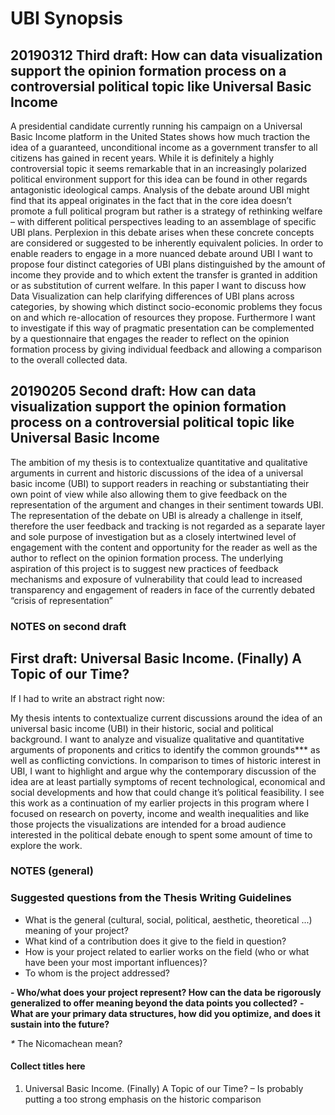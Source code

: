 # UBI Synopsis

## 20190312 Third draft: How can data visualization support the opinion formation process on a controversial political topic like Universal Basic Income

A presidential candidate currently running his campaign on a Universal Basic Income platform in the United States shows how much traction the idea of a guaranteed, unconditional income as a government transfer to all citizens has gained in recent years. While it is definitely a highly controversial topic it seems remarkable that in an increasingly polarized political environment support for this idea can be found in other regards antagonistic ideological camps. Analysis of the debate around UBI might find that its appeal originates in the fact that in the core idea doesn’t promote a full political program but rather is a strategy of rethinking welfare – with different political perspectives leading to an assemblage of specific UBI plans. Perplexion in this debate arises when these concrete concepts are considered or suggested to be inherently equivalent policies. In order to enable readers to engage in a more nuanced debate around UBI I want to propose four distinct categories of UBI plans distinguished by the amount of income they provide and to which extent the transfer is granted in addition or as substitution of current welfare. In this paper I want to discuss how Data Visualization can help clarifying differences of UBI plans across categories, by showing which distinct socio-economic problems they focus on and which re-allocation of resources they propose. Furthermore I want to investigate if this way of pragmatic presentation can be complemented by a questionnaire that engages the reader to reflect on the opinion formation process by giving individual feedback and allowing a comparison to the overall collected data.

## 20190205 Second draft: How can data visualization support the opinion formation process on a controversial political topic like Universal Basic Income

The ambition of my thesis is to contextualize quantitative and qualitative arguments in current and historic discussions of the idea of a universal basic income (UBI) to support readers in reaching or substantiating their own point of view while also allowing them to give feedback on the representation of the argument and changes in their sentiment towards UBI. The representation of the debate on UBI is already a challenge in itself, therefore the user feedback and tracking is not regarded as a separate layer and sole purpose of investigation but as a closely intertwined level of engagement with the content and opportunity for the reader as well as the author to reflect on the opinion formation process. The underlying aspiration of this project is to suggest new practices of feedback mechanisms and exposure of vulnerability that could lead to increased transparency and engagement of readers in face of the currently debated “crisis of representation”

### NOTES on second draft

## First draft: Universal Basic Income. (Finally) A Topic of our Time?

If I had to write an abstract right now:

My thesis intents to contextualize current discussions around the idea of an universal basic income (UBI) in their historic, social and political background. I want to analyze and visualize qualitative and quantitative arguments of proponents and critics to identify the common grounds\*\*\* as well as conflicting convictions. In comparison to times of historic interest in UBI, I want to highlight and argue why the contemporary discussion of the idea are at least partially symptoms of recent technological, economical and social developments and how that could change it’s political feasibility. I see this work as a continuation of my earlier projects in this program where I focused on research on poverty, income and wealth inequalities and like those projects the visualizations are intended for a broad audience interested in the political debate enough to spent some amount of time to explore the work.

### NOTES (general)

### Suggested questions from the Thesis Writing Guidelines

- What is the general (cultural, social, political, aesthetic, theoretical ...) meaning of your project?
- What kind of a contribution does it give to the field in question?
- How is your project related to earlier works on the field (who or what have been your most important influences)?
- To whom is the project addressed?

**- Who/what does your project represent? How can the data be rigorously generalized to offer meaning beyond the data points you collected?**
**- What are your primary data structures, how did you optimize, and does it sustain into the future?**

_\*_ The Nicomachean mean?

#### Collect titles here

1. Universal Basic Income. (Finally) A Topic of our Time? – Is probably putting a too strong emphasis on the historic comparison
